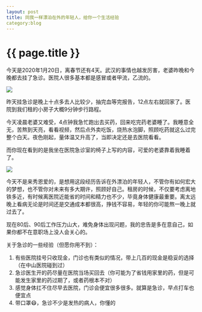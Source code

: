 ```yaml
---
layout: post
title: 同我一样漂泊在外的年轻人，给你一个生活经验
category:blog
---
```


{{ page.title }}
================

今天是2020年1月20日，离春节还有4天。武汉的事情也越发厉害，老婆昨晚和今晚都去挂了急诊。医院人很多基本都是感冒或者甲流，乙流的。

![][image-1]

昨天挂急诊是晚上十点多去人比较少，抽完血等完报告，12点左右就回家了。医院到我们租的小房子大概9分钟步行路程。
 
今天凌晨老婆又难受，4点钟我急忙跑出去买药，回来吃完药老婆睡了。我睡意全无，苦熬到天亮，看看视频，然后点外卖吃饭，烧热水泡脚，照顾吃药就这么过完整个白天。夜色刚起，量体温又升高了，当即决定还是去医院看看。

而你现在看到的是我坐在医院急诊室的椅子上写的内容，可爱的老婆靠着我睡着了。

![][image-2]

今天不是来秀恩爱的，是想用这段经历告诉在外漂泊的年轻人，不管你有如何宏大的梦想，也不管你对未来有多大期许，照顾好自己。租房的时候，不仅要考虑离地铁多近，有时候离医院近能省的时间和精力也不少，毕竟身体健康最重要。离太远晚上看病无论是时间还是交通成本都很高，挣钱不容易，年轻的你可能熬一晚上就过去了。

现在80后、90后工作压力山大，难免身体出现问题，我的忠告是多在意自己，如果你都不在意职场上没人会关心的。

关于急诊的一些经验（但愿你用不到）：
1. 有些医院挂号只收现金，门诊也有类似的情况，带上几百的现金是稳妥的选择（在中山医院碰到过）
2. 急诊医生开的药尽量在医院当场买回去（你可能为了省钱用家里的药，但是可能发生家里的药过期了，或者药根本不对）
3. 感觉身体扛不住尽早去医院，门诊会便宜很多很多。就算是急诊，早点打车也便宜点
4. 带口罩😷，急诊不少是发热的病人，你懂的

[image-1]:	http://ww1.sinaimg.cn/large/006Zd1Mogy1gbcfife5b4j32c03407wh.jpg
[image-2]:	http://ww1.sinaimg.cn/large/006Zd1Mogy1gbcfifrxaxj32c0340e82.jpg